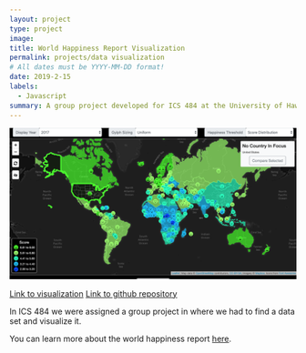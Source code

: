 ```yaml
---
layout: project
type: project
image: 
title: World Happiness Report Visualization
permalink: projects/data visualization
# All dates must be YYYY-MM-DD format!
date: 2019-2-15
labels:
  - Javascript
summary: A group project developed for ICS 484 at the University of Hawaii at Manoa.
---
```


  <img class="ui medium image" src="../images/happiness_viz.png">
  
 
[Link to visualization](https://ics-484-fall-2018-team-app.github.io/Project-3/index.html#map)
[Link to github repository](https://github.com/ICS-484-Fall-2018-Team-App/Project-3)

In ICS 484 we were assigned a group project in where we had to find a data set and visualize it.

You can learn more about the world happiness report [here](http://worldhappiness.report/).


